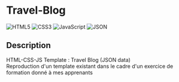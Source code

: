 # Travel-Blog

![HTML5](https://img.shields.io/badge/html5-%23E34F26.svg?style=for-the-badge&logo=html5&logoColor=white)
![CSS3](https://img.shields.io/badge/css3-%231572B6.svg?style=for-the-badge&logo=css3&logoColor=white)
![JavaScript](https://img.shields.io/badge/javascript-%23323330.svg?style=for-the-badge&logo=javascript&logoColor=%23F7DF1E)
![JSON](https://img.shields.io/static/v1?style=for-the-badge&message=JSON&color=000000&logo=JSON&logoColor=FFFFFF&label=)

## Description
HTML-CSS-JS Template : Travel Blog (JSON data) <br>
Reproduction d'un template existant dans le cadre d'un exercice de formation donné à mes apprenants
